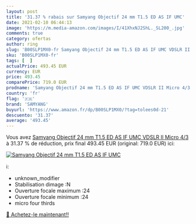 ```yaml
---
layout: post
title: '31.37 % rabais sur Samyang Objectif 24 mm T1.5 ED AS IF UMC'
date: 2021-02-10 06:44:13
image: 'https://m.media-amazon.com/images/I/41XhxNJ2ShL._SL200_.jpg'
comments: true
category: ofertas
author: ring
slug: 'B00SLP1MX0-fr Samyang Objectif 24 mm T1.5 ED AS IF UMC VDSLR II Micro 4/3'
sku: 'B00SLP1MX0-fr'
tags: [  ]
actualPrice: 493.45 EUR
currency: EUR
price: 493.45
comparePrice: 719.0 EUR
prodname: 'Samyang Objectif 24 mm T1.5 ED AS IF UMC VDSLR II Micro 4/3'
country: 'fr'
flag: '🇫🇷'
brand: 'SAMYANG'
buyurl: 'https://www.amazon.fr/dp/B00SLP1MX0/?tag=tolees0d-21'
descuento: '31.37'
average: '493.45'
---
```


Vous avez [Samyang Objectif 24 mm T1.5 ED AS IF UMC VDSLR II Micro 4/3](https://www.amazon.fr/dp/B00SLP1MX0/?tag=tolees0d-21)  à  31.37 % de réduction, prix final  493.45 EUR (original: 719.0 EUR) ici:

[![Samyang Objectif 24 mm T1.5 ED AS IF UMC](https://m.media-amazon.com/images/I/41XhxNJ2ShL._SL200_.jpg)](https://www.amazon.fr/dp/B00SLP1MX0/?tag=tolees0d-21)

ℹ️:

- unknown_modifier
- Stabilisation dimage :N
- Ouverture focale maximum :24
- Ouverture focale minimum :24
- micro four thirds

[🛒 Achetez-le maintenant!!](https://www.amazon.fr/dp/B00SLP1MX0/?tag=tolees0d-21)
